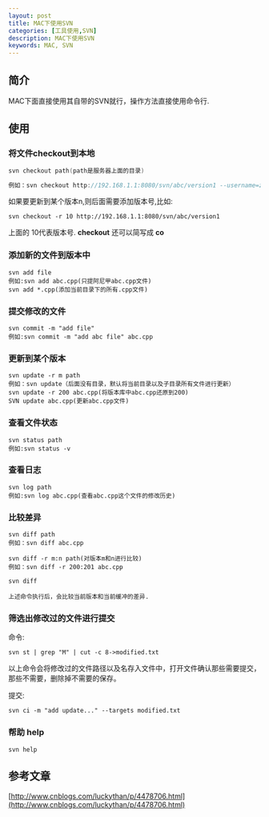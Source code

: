 ```yaml
---
layout: post
title: MAC下使用SVN
categories: [工具使用,SVN]
description: MAC下使用SVN
keywords: MAC, SVN
---
```


## 简介
MAC下面直接使用其自带的SVN就行，操作方法直接使用命令行.

## 使用

### 将文件checkout到本地

```C
svn checkout path(path是服务器上面的目录)

例如：svn checkout http://192.168.1.1:8080/svn/abc/version1 --username=zhangsan --passwrod=123
```
如果要更新到某个版本n,则后面需要添加版本号,比如:

```
svn checkout -r 10 http://192.168.1.1:8080/svn/abc/version1 

```

上面的 10代表版本号. **checkout** 还可以简写成 **co**


### 添加新的文件到版本中

```
svn add file
例如:svn add abc.cpp(只提阿尼甲abc.cpp文件)
svn add *.cpp(添加当前目录下的所有.cpp文件)
```

### 提交修改的文件
```
svn commit -m "add file"
例如:svn commit -m "add abc file" abc.cpp
```

### 更新到某个版本

```
svn update -r m path
例如：svn update（后面没有目录，默认将当前目录以及子目录所有文件进行更新）
svn update -r 200 abc.cpp(将版本库中abc.cpp还原到200)
SVN update abc.cpp(更新abc.cpp文件)
```

### 查看文件状态

```
svn status path
例如:svn status -v
```

### 查看日志

```
svn log path
例如:svn log abc.cpp(查看abc.cpp这个文件的修改历史)
```

### 比较差异

```
svn diff path
例如：svn diff abc.cpp

svn diff -r m:n path(对版本m和n进行比较)
例如：svn diff -r 200:201 abc.cpp
```

```
svn diff

上述命令执行后，会比较当前版本和当前缓冲的差异.
```

### 筛选出修改过的文件进行提交

命令:
```
svn st | grep "M" | cut -c 8->modified.txt
```
以上命令会将修改过的文件路径以及名存入文件中，打开文件确认那些需要提交，那些不需要，删除掉不需要的保存。

提交:

```
svn ci -m "add update..." --targets modified.txt
```

### 帮助 help
```
svn help
```

## 参考文章

[http://www.cnblogs.com/luckythan/p/4478706.html](http://www.cnblogs.com/luckythan/p/4478706.html)
